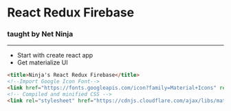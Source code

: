 # React Redux Firebase 
### taught by Net Ninja

---
- Start with create react app
- Get materialize UI
```html
<title>Ninja's React Redux Firebase</title>
<!--Import Google Icon Font-->
<link href="https://fonts.googleapis.com/icon?family=Material+Icons" rel="stylesheet">
<!-- Compiled and minified CSS -->
<link rel="stylesheet" href="https://cdnjs.cloudflare.com/ajax/libs/materialize/1.0.0/css/materialize.min.css">
```